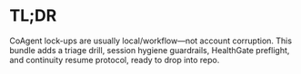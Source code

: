 # TL;DR
CoAgent lock-ups are usually local/workflow—not account corruption. This bundle adds a triage drill, session hygiene guardrails, HealthGate preflight, and continuity resume protocol, ready to drop into repo.